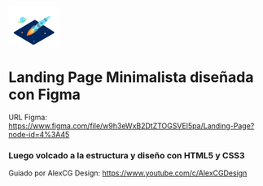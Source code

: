 <img  src='./ilustraciones/ilustracion.svg' height='80px'>

# Landing Page Minimalista diseñada con Figma
URL Figma: https://www.figma.com/file/w9h3eWxB2DtZTOGSVEI5pa/Landing-Page?node-id=4%3A45

### Luego volcado a la estructura y diseño con HTML5 y CSS3


Guiado por AlexCG Design: https://www.youtube.com/c/AlexCGDesign
